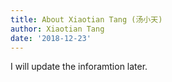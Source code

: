 ```yaml
---
title: About Xiaotian Tang (汤小天)
author: Xiaotian Tang
date: '2018-12-23'
---
```


I will update the inforamtion later. 


